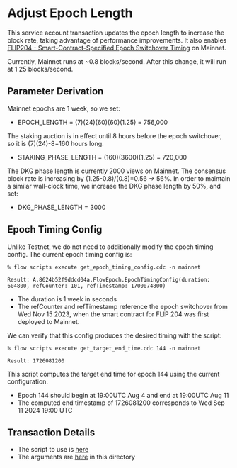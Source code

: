 # Adjust Epoch Length 

This service account transaction updates the epoch length to increase the block rate,
taking advantage of performance improvements. It also enables [FLIP204 - Smart-Contract-Specified Epoch Switchover Timing](https://github.com/onflow/flips/pull/204) on Mainnet.

Currently, Mainnet runs at ~0.8 blocks/second. After this change, it will run at 1.25 blocks/second.

## Parameter Derivation

Mainnet epochs are 1 week, so we set:
- EPOCH_LENGTH = (7)(24)(60)(60)(1.25) = 756,000

The staking auction is in effect until 8 hours before the epoch switchover, so it is (7)(24)-8=160 hours long.
- STAKING_PHASE_LENGTH = (160)(3600)(1.25) = 720,000

The DKG phase length is currently 2000 views on Mainnet.
The consensus block rate is increasing by (1.25-0.8)/(0.8)=0.56 -> 56%.
In order to maintain a similar wall-clock time, we increase the DKG phase length by 50%, and set:
- DKG_PHASE_LENGTH = 3000

## Epoch Timing Config
Unlike Testnet, we do not need to additionally modify the epoch timing config. The current epoch timing config is:
```
% flow scripts execute get_epoch_timing_config.cdc -n mainnet

Result: A.8624b52f9ddcd04a.FlowEpoch.EpochTimingConfig(duration: 604800, refCounter: 101, refTimestamp: 1700074800)
```

- The duration is 1 week in seconds
- The refCounter and refTimestamp reference the epoch switchover from Wed Nov 15 2023, when the smart contract for FLIP 204 was first deployed to Mainnet.

We can verify that this config produces the desired timing with the script:
```
% flow scripts execute get_target_end_time.cdc 144 -n mainnet

Result: 1726081200
```

This script computes the target end time for epoch 144 using the current configuration.
- Epoch 144 should begin at 19:00UTC Aug 4 and end at 19:00UTC Aug 11
- The computed end timestamp of 1726081200 corresponds to Wed Sep 11 2024 19:00 UTC

## Transaction Details
- The script to use is [here](./../../../../templates/adjust_epoch_length_v2.cdc)
- The arguments are [here](./arguments.json) in this directory
